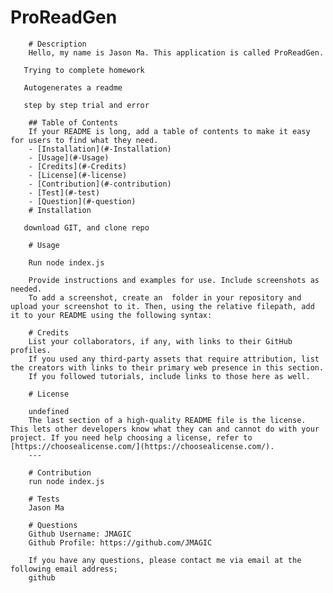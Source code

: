 # ProReadGen
        # Description
        Hello, my name is Jason Ma. This application is called ProReadGen.
      
       Trying to complete homework

       Autogenerates a readme

       step by step trial and error

        ## Table of Contents 
        If your README is long, add a table of contents to make it easy for users to find what they need.
        - [Installation](#-Installation)
        - [Usage](#-Usage)
        - [Credits](#-Credits)
        - [License](#-license)
        - [Contribution](#-contribution)
        - [Test](#-test)
        - [Question](#-question)
        # Installation

       download GIT, and clone repo

        # Usage

        Run node index.js

        Provide instructions and examples for use. Include screenshots as needed.
        To add a screenshot, create an  folder in your repository and upload your screenshot to it. Then, using the relative filepath, add it to your README using the following syntax:
           
        # Credits
        List your collaborators, if any, with links to their GitHub profiles.
        If you used any third-party assets that require attribution, list the creators with links to their primary web presence in this section.
        If you followed tutorials, include links to those here as well.

        # License

        undefined
        The last section of a high-quality README file is the license. This lets other developers know what they can and cannot do with your project. If you need help choosing a license, refer to [https://choosealicense.com/](https://choosealicense.com/).
        ---
        
        # Contribution
        run node index.js

        # Tests
        Jason Ma

        # Questions
        Github Username: JMAGIC
        Github Profile: https://github.com/JMAGIC

        If you have any questions, please contact me via email at the following email address;
        github
     